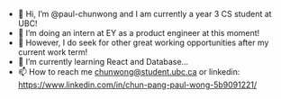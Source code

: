 - 👋 Hi, I’m @paul-chunwong and I am currently a year 3 CS student at UBC!
- 👀 I’m doing an intern at EY as a product engineer at this moment!
- 🌈 However, I do seek for other great working opportunities after my current work term!
- 🌱 I’m currently learning React and Database...
- 📫 How to reach me chunwong@student.ubc.ca or linkedin: https://www.linkedin.com/in/chun-pang-paul-wong-5b9091221/

<!---
paul-chunwong/paul-chunwong is a ✨ special ✨ repository because its `README.md` (this file) appears on your GitHub profile.
You can click the Preview link to take a look at your changes.
--->
